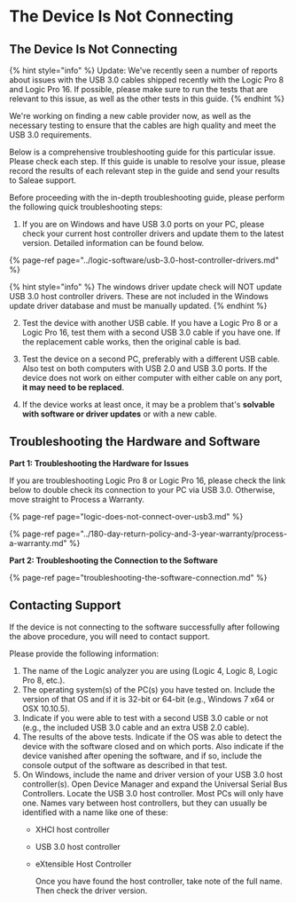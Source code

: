 # The Device Is Not Connecting

## The Device Is Not Connecting

{% hint style="info" %}
Update: We've recently seen a number of reports about issues with the USB 3.0 cables shipped recently with the Logic Pro 8 and Logic Pro 16. If possible, please make sure to run the tests that are relevant to this issue, as well as the other tests in this guide.
{% endhint %}

We're working on finding a new cable provider now, as well as the necessary testing to ensure that the cables are high quality and meet the USB 3.0 requirements.

Below is a comprehensive troubleshooting guide for this particular issue. Please check each step. If this guide is unable to resolve your issue, please record the results of each relevant step in the guide and send your results to Saleae support.

Before proceeding with the in-depth troubleshooting guide, please perform the following quick troubleshooting steps:

1. If you are on Windows and have USB 3.0 ports on your PC, please check your current host controller drivers and update them to the latest version. Detailed information can be found below.

{% page-ref page="../logic-software/usb-3.0-host-controller-drivers.md" %}

{% hint style="info" %}
The windows driver update check will NOT update USB 3.0 host controller drivers. These are not included in the Windows update driver database and must be manually updated.
{% endhint %}

2. Test the device with another USB cable. If you have a Logic Pro 8 or a Logic Pro 16, test them with a second USB 3.0 cable if you have one. If the replacement cable works, then the original cable is bad.

3. Test the device on a second PC, preferably with a different USB cable. Also test on both computers with USB 2.0 and USB 3.0 ports. If the device does not work on either computer with either cable on any port, **it may need to be replaced**.

4. If the device works at least once, it may be a problem that's **solvable with software or driver updates** or with a new cable.

## Troubleshooting the Hardware and Software

**Part 1: Troubleshooting the Hardware for Issues**

If you are troubleshooting Logic Pro 8 or Logic Pro 16, please check the link below to double check its connection to your PC via USB 3.0. Otherwise, move straight to Process a Warranty.

{% page-ref page="logic-does-not-connect-over-usb3.md" %}

{% page-ref page="../180-day-return-policy-and-3-year-warranty/process-a-warranty.md" %}

**Part 2: Troubleshooting the Connection to the Software**

{% page-ref page="troubleshooting-the-software-connection.md" %}

## Contacting Support

If the device is not connecting to the software successfully after following the above procedure, you will need to contact support.

Please provide the following information:

1. The name of the Logic analyzer you are using \(Logic 4, Logic 8, Logic Pro 8, etc.\).
2. The operating system\(s\) of the PC\(s\) you have tested on. Include the version of that OS and if it is 32-bit or 64-bit \(e.g., Windows 7 x64 or OSX 10.10.5\).
3. Indicate if you were able to test with a second USB 3.0 cable or not \(e.g., the included USB 3.0 cable and an extra USB 2.0 cable\).
4. The results of the above tests. Indicate if the OS was able to detect the device with the software closed and on which ports. Also indicate if the device vanished after opening the software, and if so, include the console output of the software as described in that test.
5. On Windows, include the name and driver version of your USB 3.0 host controller\(s\). Open Device Manager and expand the Universal Serial Bus Controllers. Locate the USB 3.0 host controller. Most PCs will only have one. Names vary between host controllers, but they can usually be identified with a name like one of these:
   * XHCI host controller
   * USB 3.0 host controller
   * eXtensible Host Controller

     Once you have found the host controller, take note of the full name. Then check the driver version.

